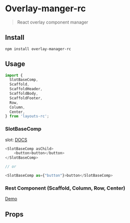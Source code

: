 # Overlay-manger-rc

> React overlay component manager

## Install

```shell
npm install overlay-manager-rc
```

## Usage

```typescript jsx
import {
  SlotBaseComp,
  Scaffold,
  ScaffoldHeader,
  ScaffoldBody,
  ScaffoldFooter,
  Row,
  Column,
  Center,
} from 'layouts-rc';
```

### SlotBaseComp

slot: [DOCS](https://www.radix-ui.com/primitives/docs/utilities/slot)

```typescript jsx
<SlotBaseComp asChild>
    <button>button</button>
</SlotBaseComp>

// or

<SlotBaseComp as={"button"}>button</SlotBaseComp>
```

### Rest Component (Scaffold, Column, Row, Center)

[Demo](https://layouts-rc-web.vercel.app)

## Props
